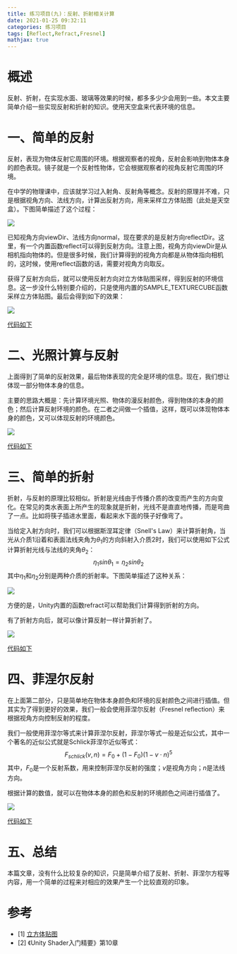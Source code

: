 ```yaml
---
title: 练习项目(九)：反射、折射相关计算
date: 2021-01-25 09:32:11
categories: 练习项目
tags: [Reflect,Refract,Fresnel]
mathjax: true
---
```


# 概述

反射、折射，在实现水面、玻璃等效果的时候，都多多少少会用到一些。本文主要简单介绍一些实现反射和折射的知识。使用天空盒来代表环境的信息。 <!--more-->

# 一、简单的反射

反射，表现为物体反射它周围的环境。根据观察者的视角，反射会影响到物体本身的颜色表现。镜子就是一个反射性物体，它会根据观察者的视角反射它周围的环境。

在中学的物理课中，应该就学习过入射角、反射角等概念。反射的原理并不难，只是根据视角方向、法线方向，计算出反射方向，用来采样立方体贴图（此处是天空盒）。下图简单描述了这个过程：

![](https://cdn.jsdelivr.net/gh/bzyzhang/ImgHosting//img/2021-1-25/20210124101242.png)

已知视角方向viewDir、法线方向normal，现在要求的是反射方向reflectDir。这里，有一个内置函数reflect可以得到反射方向。注意上图，视角方向viewDir是从相机指向物体的。但是很多时候，我们计算得到的视角方向都是从物体指向相机的，这时候，使用reflect函数的话，需要对视角方向取反。

获得了反射方向后，就可以使用反射方向对立方体贴图采样，得到反射的环境信息。这一步没什么特别要介绍的，只是使用内置的SAMPLE_TEXTURECUBE函数采样立方体贴图。最后会得到如下的效果：

![](https://cdn.jsdelivr.net/gh/bzyzhang/ImgHosting//img/2021-1-25/20210124112611.png)

[代码如下](https://github.com/bzyzhang/RoadOfShader/blob/main/Assets/1.8-Lighting/Shader/1.8.1-Reflect.shader)

# 二、光照计算与反射

上面得到了简单的反射效果，最后物体表现的完全是环境的信息。现在，我们想让体现一部分物体本身的信息。

主要的思路大概是：先计算环境光照、物体的漫反射颜色，得到物体的本身的颜色；然后计算反射环境的颜色。在二者之间做一个插值，这样，既可以体现物体本身的颜色，又可以体现反射的环境颜色。

![](https://cdn.jsdelivr.net/gh/bzyzhang/ImgHosting//img/2021-1-25/20210124112647.png)

[代码如下](https://github.com/bzyzhang/RoadOfShader/blob/main/Assets/1.8-Lighting/Shader/1.8.2-LightingNReflect.shader)

# 三、简单的折射

折射，与反射的原理比较相似。折射是光线由于传播介质的改变而产生的方向变化。在常见的类水表面上所产生的现象就是折射，光线不是直直地传播，而是弯曲了一点。比如将筷子插进水里面，看起来水下面的筷子好像弯了。

当给定入射方向时，我们可以根据斯涅耳定律（Snell's Law）来计算折射角，当光从介质1沿着和表面法线夹角为$\theta_1$的方向斜射入介质2时，我们可以使用如下公式计算折射光线与法线的夹角$\theta_2$：
$$
\eta_1 sin\theta_1 = \eta_2 sin\theta_2
$$
其中$\eta_1$和$\eta_2$分别是两种介质的折射率。下图简单描述了这种关系：

![](https://cdn.jsdelivr.net/gh/bzyzhang/ImgHosting//img/2021-1-25/20210124105843.png)

方便的是，Unity内置的函数refract可以帮助我们计算得到折射的方向。

有了折射方向后，就可以像计算反射一样计算折射了。

![](https://cdn.jsdelivr.net/gh/bzyzhang/ImgHosting//img/2021-1-25/20210124112716.png)

[代码如下](https://github.com/bzyzhang/RoadOfShader/blob/main/Assets/1.8-Lighting/Shader/1.8.3-Refract.shader)

# 四、菲涅尔反射

在上面第二部分，只是简单地在物体本身颜色和环境的反射颜色之间进行插值。但其实为了得到更好的效果，我们一般会使用菲涅尔反射（Fresnel reflection）来根据视角方向控制反射的程度。

我们一般使用菲涅尔等式来计算菲涅尔反射，菲涅尔等式一般是近似公式，其中一个著名的近似公式就是Schlick菲涅尔近似等式：
$$
F_{schlick}(v,n)=F_0+(1-F_0)(1-v\cdot n)^5
$$
其中，$F_0$是一个反射系数，用来控制菲涅尔反射的强度；$v$是视角方向；$n$是法线方向。

根据计算的数值，就可以在物体本身的颜色和反射的环境颜色之间进行插值了。

![](https://cdn.jsdelivr.net/gh/bzyzhang/ImgHosting//img/2021-1-25/20210124112735.png)

[代码如下](https://github.com/bzyzhang/RoadOfShader/blob/main/Assets/1.8-Lighting/Shader/1.8.4-FresnelReflection.shader)

# 五、总结

本篇文章，没有什么比较复杂的知识，只是简单介绍了反射、折射、菲涅尔方程等内容，用一个简单的过程来对相应的效果产生一个比较直观的印象。

# 参考

- [1] [立方体贴图](https://learnopengl-cn.github.io/04%20Advanced%20OpenGL/06%20Cubemaps/#_1)
- [2] 《Unity Shader入门精要》第10章